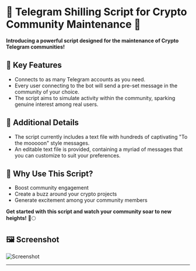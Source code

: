 # 🚀 Telegram Shilling Script for Crypto Community Maintenance 🤖

**Introducing a powerful script designed for the maintenance of Crypto Telegram communities!**

## 🔗 Key Features
- Connects to as many Telegram accounts as you need.
- Every user connecting to the bot will send a pre-set message in the community of your choice.
- The script aims to simulate activity within the community, sparking genuine interest among real users.

## 📝 Additional Details
- The script currently includes a text file with hundreds of captivating "To the mooooon" style messages.
- An editable text file is provided, containing a myriad of messages that you can customize to suit your preferences.

## 🌌 Why Use This Script?
- Boost community engagement
- Create a buzz around your crypto projects
- Generate excitement among your community members

**Get started with this script and watch your community soar to new heights!** 🚀🌕

## 🖼️ Screenshot
![Screenshot](adiel098/Telegram-Shilling-Script/screenshot.png)

---
